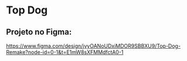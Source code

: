 # Top Dog

## Projeto no Figma:

https://www.figma.com/design/jvyOANoUDxiMDOR9SBBXU9/Top-Dog-Remake?node-id=0-1&t=E1mW8sXFMMdfctA0-1